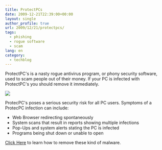 ```yaml
---
title: ProtectPCs
date: 2009-12-21T22:39:00+00:00
layout: single
author_profile: true
url: 2009/12/21/protectpcs/
tags:
  - phishing
  - rogue software
  - scam
lang: en
category: 
  - techblog
---
```

ProtectPC's is a nasty rogue antivirus program, or phony security software, used to scam people out of their money. If your PC is infected with ProtectPC's you should remove it immediately.

[![](http://2.bp.blogspot.com/_vaUVXcmC3OI/Sy_xySXblnI/AAAAAAAAAcg/5DgDEdQTvUg/s400/ProtectPcs_GUI.jpg)](http://2.bp.blogspot.com/_vaUVXcmC3OI/Sy_xySXblnI/AAAAAAAAAcg/5DgDEdQTvUg/s1600-h/ProtectPcs_GUI.jpg)

ProtecPC's poses a serious security risk for all PC users. Symptoms of a ProtecPC infection can include:

  * Web Browser redirecting spontaneously
  * System scans that result in reports showing multiple infections
  * Pop-Ups and system alerts stating the PC is infected
  * Programs being shut down or unable to open

[Click Here](/knowledge-base/malware/removal/) to learn how to remove these kind of malware.